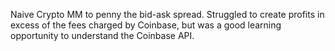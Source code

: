 Naive Crypto MM to penny the bid-ask spread. Struggled to create profits in excess of the fees charged by Coinbase, but was a good learning opportunity to understand the Coinbase API. 
